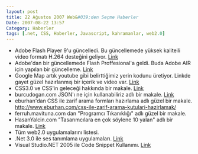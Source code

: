 ```yaml
---
layout: post
title: 22 Ağustos 2007 Web&#039;den Seçme Haberler
Date: 2007-08-22 13:57
Category: Haberler
tags: [.net, CSS, Haberler, Javascript, kahramanlar, web2.0]
---
```


-   Adobe Flash Player 9'u güncelledi. Bu güncellemede yüksek kaliteili
    video formatı H.264 desteğini geliyor. [Link][]
-   Adobe'dan bir güncellemede Flash Proffesional'a geldi. Buda Adobe
    AIR için yapılan bir güncelleme. [Link][1]
-   Google Map artık youtube gibi belirttiğimiz yerin kodunu üretiyor.
    Linkde gayet güzel hazırlanmış bir içerik ve video var. [Link][2]
-   CSS3.0 ve CSS'in geleceği hakkında bir makale. [Link][3]
-   burcudogan.com JSON'ı ne için kullanabiliriz adlı bir makale.
    [Link][4]
-   eburhan'dan CSS ile zarif arama formları hazırlama adlı güzel bir
    makale. http://www.eburhan.com/css-ile-zarif-arama-kutulari-hazirlamak/
-   ferruh.mavituna.com dan "Programcı Tıkanıklığı" adlı güzel bir
    makale.
-   HasanYalcin.com "Tasarımcılara en çok söylene 10 yalan" adlı bir
    makale. [Link][7]
-   Tüm web2.0 uygulamalarını listesi.
-   .Net 3.0 ile ses tanımlama uygulamaları. [Link][9]
-   Visual Studio.NET 2005 ile Code Snippet Kullanımı. [Link][10]


  [Link]: http://labs.adobe.com/technologies/flashplayer9/
    "Flash player güncellendi"
  [1]: http://labs.adobe.com/wiki/index.php/AIR:Flash_CS3_Professional_Update
    "Flash güncelleme"
  [2]: http://google-latlong.blogspot.com/2007/08/youtube-style-embeddable-maps_21.html
    "Google Map kod göm"
  [3]: http://ajaxian.com/archives/the-future-of-css-and-the-end-of-30
    "CSS3.0"
  [4]: http://www.burcudogan.com/jsoni-ne-icin-nerde-kullanabiliriz-36.html
    "JSON"
  [7]: http://www.hasanyalcin.com/?p=319 "Tsarımcılar"
  [9]: http://www.csharpnedir.com/makalegoster.asp?Mid=771 ".net 3.0"
  [10]: http://www.csharpnedir.com/makalegoster.asp?Mid=768
    "hata yakalama"

